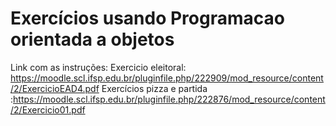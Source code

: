 # Exercícios usando Programacao orientada a objetos
Link com as instruções:
Exercicio eleitoral: https://moodle.scl.ifsp.edu.br/pluginfile.php/222909/mod_resource/content/2/ExercicioEAD4.pdf
Exercícios pizza e partida :https://moodle.scl.ifsp.edu.br/pluginfile.php/222876/mod_resource/content/2/Exercicio01.pdf
